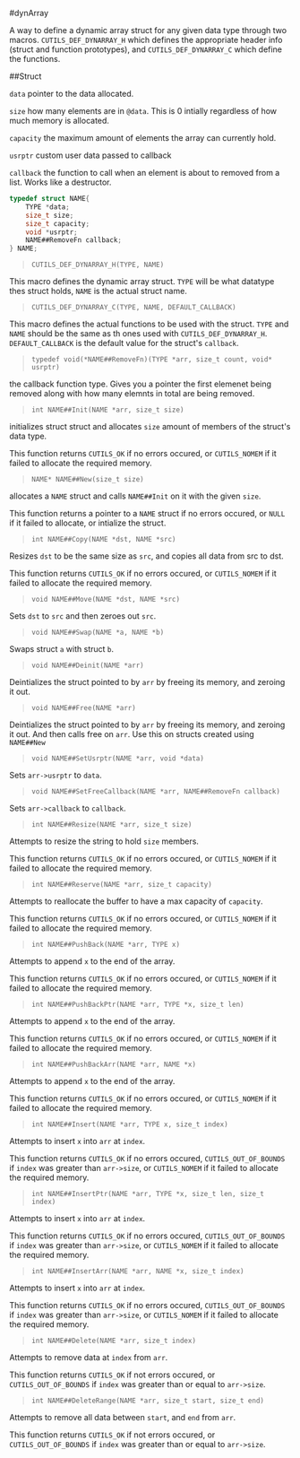 #dynArray

A way to define a dynamic array struct for any given data type through two macros.
`CUTILS_DEF_DYNARRAY_H` which defines the appropriate header info (struct and function
prototypes), and `CUTILS_DEF_DYNARRAY_C` which define the functions.

##Struct

`data` pointer to the data allocated.

`size` how many elements are in `@data`. This is 0 intially regardless of how much memory is allocated.

`capacity` the maximum amount of elements the array can currently hold.

`usrptr` custom user data passed to callback

`callback` the function to call when an element is about to removed from a list. Works like a destructor.

```c
typedef struct NAME{
	TYPE *data;
	size_t size;
	size_t capacity;
	void *usrptr;
	NAME##RemoveFn callback;
} NAME;
```

>`CUTILS_DEF_DYNARRAY_H(TYPE, NAME)`

This macro defines the dynamic array struct. `TYPE` will be what datatype thes struct
holds, `NAME` is the actual struct name.

>`CUTILS_DEF_DYNARRAY_C(TYPE, NAME, DEFAULT_CALLBACK)`

This macro defines the actual functions to be used with the struct. `TYPE` and `NAME` should be the same as th ones used with `CUTILS_DEF_DYNARRAY_H`. `DEFAULT_CALLBACK` is the default value for the struct's `callback`.

>`typedef void(*NAME##RemoveFn)(TYPE *arr, size_t count, void* usrptr)`

the callback function type. Gives you a pointer the first elemenet being removed along with how many elemnts in total are being removed.

>`int NAME##Init(NAME *arr, size_t size)`

initializes struct struct and allocates `size` amount of members of the struct's data type.

This function returns `CUTILS_OK` if no errors occured, or `CUTILS_NOMEM` if it failed to allocate the required memory.

>`NAME* NAME##New(size_t size)`

allocates a `NAME` struct and calls `NAME##Init` on it with the given `size`.

This function returns a pointer to a `NAME` struct if no errors occured, or `NULL` if it failed to allocate, or intialize the struct.

>`int NAME##Copy(NAME *dst, NAME *src)`

Resizes `dst` to be the same size as `src`, and copies all data from src to dst.

This function returns `CUTILS_OK` if no errors occured, or `CUTILS_NOMEM` if it failed to allocate the required memory.

>`void NAME##Move(NAME *dst, NAME *src)`

Sets `dst` to `src` and then zeroes out `src`.

>`void NAME##Swap(NAME *a, NAME *b)`

Swaps struct `a` with struct `b`.

>`void NAME##Deinit(NAME *arr)`

Deintializes the struct pointed to by `arr` by freeing its memory, and zeroing it out.

>`void NAME##Free(NAME *arr)`

Deintializes the struct pointed to by `arr` by freeing its memory, and zeroing it out. And then calls free on `arr`. Use this on structs created using `NAME##New`

>`void NAME##SetUsrptr(NAME *arr, void *data)`

Sets `arr->usrptr` to `data`.

>`void NAME##SetFreeCallback(NAME *arr, NAME##RemoveFn callback)`

Sets `arr->callback` to `callback`.

>`int NAME##Resize(NAME *arr, size_t size)`

Attempts to resize the string to hold `size` members.

This function returns `CUTILS_OK` if no errors occured, or `CUTILS_NOMEM` if it failed to allocate the required memory.

>`int NAME##Reserve(NAME *arr, size_t capacity)`

Attempts to reallocate the buffer to have a max capacity of `capacity`.

This function returns `CUTILS_OK` if no errors occured, or `CUTILS_NOMEM` if it failed to allocate the required memory.

>`int NAME##PushBack(NAME *arr, TYPE x)`

Attempts to append `x` to the end of the array.

This function returns `CUTILS_OK` if no errors occured, or `CUTILS_NOMEM` if it failed to allocate the required memory.

>`int NAME##PushBackPtr(NAME *arr, TYPE *x, size_t len)`

Attempts to append `x` to the end of the array.

This function returns `CUTILS_OK` if no errors occured, or `CUTILS_NOMEM` if it failed to allocate the required memory.

>`int NAME##PushBackArr(NAME *arr, NAME *x)`

Attempts to append `x` to the end of the array.

This function returns `CUTILS_OK` if no errors occured, or `CUTILS_NOMEM` if it failed to allocate the required memory.

>`int NAME##Insert(NAME *arr, TYPE x, size_t index)`

Attempts to insert `x` into `arr` at `index`.

This function returns `CUTILS_OK` if no errors occured, `CUTILS_OUT_OF_BOUNDS` if `index` was greater than `arr->size`, or `CUTILS_NOMEM` if it failed to allocate the required memory.

>`int NAME##InsertPtr(NAME *arr, TYPE *x, size_t len, size_t index)`

Attempts to insert `x` into `arr` at `index`.

This function returns `CUTILS_OK` if no errors occured, `CUTILS_OUT_OF_BOUNDS` if `index` was greater than `arr->size`, or `CUTILS_NOMEM` if it failed to allocate the required memory.

>`int NAME##InsertArr(NAME *arr, NAME *x, size_t index)`

Attempts to insert `x` into `arr` at `index`.

This function returns `CUTILS_OK` if no errors occured, `CUTILS_OUT_OF_BOUNDS` if `index` was greater than `arr->size`, or `CUTILS_NOMEM` if it failed to allocate the required memory.

>`int NAME##Delete(NAME *arr, size_t index)`

Attempts to remove data at `index` from `arr`.

This function returns `CUTILS_OK` if not errors occured, or `CUTILS_OUT_OF_BOUNDS` if `index` was greater than or equal to `arr->size`.

>`int NAME##DeleteRange(NAME *arr, size_t start, size_t end)`

Attempts to remove all data between `start`, and `end` from `arr`.

This function returns `CUTILS_OK` if not errors occured, or `CUTILS_OUT_OF_BOUNDS` if `index` was greater than or equal to `arr->size`.
